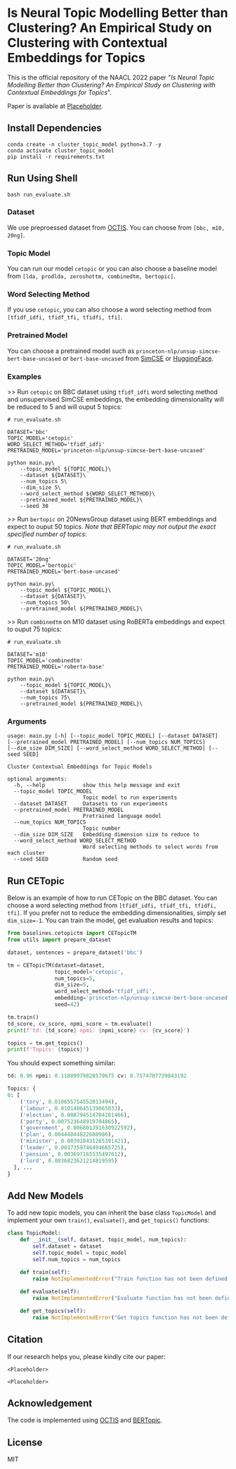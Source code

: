 # Is Neural Topic Modelling Better than Clustering? An Empirical Study on Clustering with Contextual Embeddings for Topics
This is the official repository of the NAACL 2022 paper "*Is Neural Topic Modelling Better than Clustering? An Empirical Study on Clustering with Contextual Embeddings for Topics*".

Paper is available at [Placeholder](https://google.com).

## Install Dependencies

```shell
conda create -n cluster_topic_model python=3.7 -y
conda activate cluster_topic_model
pip install -r requirements.txt
```

## Run Using Shell

```shell
bash run_evaluate.sh
```

### Dataset

We use preproessed dataset from [OCTIS](https://github.com/MIND-Lab/OCTIS#datasets-and-preprocessing). You can choose from `[bbc, m10, 20ng]`. 

### Topic Model

You can run our model `cetopic` or you can also choose a baseline model from `[lda, prodlda, zeroshottm, combinedtm, bertopic]`.

### Word Selecting Method

If you use `cetopic`, you can also choose a word selecting method from `[tfidf_idfi, tfidf_tfi, tfidfi, tfi]`.

### Pretrained Model
You can choose a pretrained model such as `princeton-nlp/unsup-simcse-bert-base-uncased` or `bert-base-uncased` from [SimCSE](https://github.com/princeton-nlp/SimCSE) or [HuggingFace](https://huggingface.co/models).

### Examples

\>> Run `cetopic` on BBC dataset using `tfidf_idfi` word selecting method and unsupervised SimCSE embeddings, the embedding dimensionality will be reduced to 5 and will ouput 5 topics:
```shell
# run_evaluate.sh

DATASET='bbc'
TOPIC_MODEL='cetopic'
WORD_SELECT_METHOD='tfidf_idfi'
PRETRAINED_MODEL='princeton-nlp/unsup-simcse-bert-base-uncased'

python main.py\
    --topic_model ${TOPIC_MODEL}\
    --dataset ${DATASET}\
    --num_topics 5\
    --dim_size 5\
    --word_select_method ${WORD_SELECT_METHOD}\
    --pretrained_model ${PRETRAINED_MODEL}\
    --seed 30
```

\>> Run `bertopic` on 20NewsGroup dataset using BERT embeddings and expect to ouput 50 topics. *Note that BERTopic may not output the exact specified number of topics*:
```shell
# run_evaluate.sh

DATASET='20ng'
TOPIC_MODEL='bertopic'
PRETRAINED_MODEL='bert-base-uncased'

python main.py\
    --topic_model ${TOPIC_MODEL}\
    --dataset ${DATASET}\
    --num_topics 50\
    --pretrained_model ${PRETRAINED_MODEL}\
```

\>> Run `combinedtm` on M10 dataset using RoBERTa embeddings and expect to ouput 75 topics:
```shell
# run_evaluate.sh

DATASET='m10'
TOPIC_MODEL='combinedtm'
PRETRAINED_MODEL='roberta-base'

python main.py\
    --topic_model ${TOPIC_MODEL}\
    --dataset ${DATASET}\
    --num_topics 75\
    --pretrained_model ${PRETRAINED_MODEL}\
```

### Arguments
```
usage: main.py [-h] [--topic_model TOPIC_MODEL] [--dataset DATASET] 
[--pretrained_model PRETRAINED_MODEL] [--num_topics NUM_TOPICS] 
[--dim_size DIM_SIZE] [--word_select_method WORD_SELECT_METHOD] [--seed SEED]

Cluster Contextual Embeddings for Topic Models

optional arguments:
  -h, --help            show this help message and exit
  --topic_model TOPIC_MODEL
                        Topic model to run experiments
  --dataset DATASET     Datasets to run experiments
  --pretrained_model PRETRAINED_MODEL
                        Pretrained language model
  --num_topics NUM_TOPICS
                        Topic number
  --dim_size DIM_SIZE   Embedding dimension size to reduce to
  --word_select_method WORD_SELECT_METHOD
                        Word selecting methods to select words from each cluster
  --seed SEED           Random seed
```

## Run CETopic

Below is an example of how to run CETopic on the BBC dataset. You can choose a word selecting method from `[tfidf_idfi, tfidf_tfi, tfidfi, tfi]`. If you prefer not to reduce the embedding dimensionalities, simply set `dim_size=-1`. You can train the model, get evaluation results and topics:

```python
from baselines.cetopictm import CETopicTM
from utils import prepare_dataset

dataset, sentences = prepare_dataset('bbc')

tm = CETopicTM(dataset=dataset, 
               topic_model='cetopic', 
               num_topics=5, 
               dim_size=5, 
               word_select_method='tfidf_idfi',
               embedding='princeton-nlp/unsup-simcse-bert-base-uncased', 
               seed=42)

tm.train()
td_score, cv_score, npmi_score = tm.evaluate()
print(f'td: {td_score} npmi: {npmi_score} cv: {cv_score}')

topics = tm.get_topics()
print(f'Topics: {topics}')
```

You should expect something similar:
```python
td: 0.96 npmi: 0.11889979828579675 cv: 0.7574707739043192

Topics: {
0: [
    ('tory', 0.010655754552013494), 
    ('labour', 0.010140645139665033), 
    ('election', 0.008794514704281466), 
    ('party', 0.007523648919704865), 
    ('government', 0.006801391630922592), 
    ('plan', 0.00444844822680986), 
    ('minister', 0.003928431285391421), 
    ('leader', 0.0037359746494665725), 
    ('pension', 0.003697165535497612), 
    ('lord', 0.0036023621214819595)
  ], ...
}
```


## Add New Models

To add new topic models, you can inherit the base class `TopicModel` and implement your own `train()`, `evaluate()`, and `get_topics()` functions:

```python
class TopicModel:
    def __init__(self, dataset, topic_model, num_topics):
        self.dataset = dataset
        self.topic_model = topic_model
        self.num_topics = num_topics
        
    def train(self):
        raise NotImplementedError("Train function has not been defined!")

    def evaluate(self):
        raise NotImplementedError("Evaluate function has not been defined!")

    def get_topics(self):
        raise NotImplementedError("Get topics function has not been defined!")
```

## Citation

If our research helps you, please kindly cite our paper:
```
<Placeholder>
```
```
<Placeholder>
```

## Acknowledgement

The code is implemented using [OCTIS](https://github.com/MIND-Lab/OCTIS) and [BERTopic](https://github.com/MaartenGr/BERTopic).

## License

MIT
